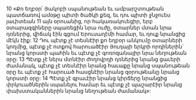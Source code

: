 10 «Քո եղբօր՝ Յակոբի սպանութեան եւ ամբարշտութեան պատճառով ամօթը պիտի ծածկի քեզ,
եւ դու պիտի ջնջուես յաւիտեան
11 այն օրուանից, որ հակառակուեցիր,
երբ օտարազգիները սպառեցին նրա ուժը,
օտարներ մտան նրա դռներից,
վիճակ էին գցում Երուսաղէմի համար,
եւ դուք նրանցից մէկն էիք:
12 Դու պէտք չէ տեսնէիր քո եղբօր անկումը օտարների կողմից,
պէտք չէ ոտքով հարուածէիր Յուդայի երկրի որդիներին՝ նրանց կորստի պահին
եւ պէտք չէ գոռոզանայիր նրա նեղութեան օրը:
13 Պէտք չէ ներս մտնէիր ժողովրդի դռներից նրանց ցաւերի ժամանակ,
պէտք չէ տեսնէիր նրանց հաւաքը նրանց սպանութեան օրը
եւ պէտք չէ հարուած հասցնէիր նրանց զօրութեանը նրանց կորստի օրը:
14 Պէտք չէ գրաւէիր նրանց կիրճերը նրանցից փրկուածներին սպանելու համար
եւ պէտք չէ պաշարէիր նրանց փախստականներին նրանց նեղութեան ժամանակ»:
